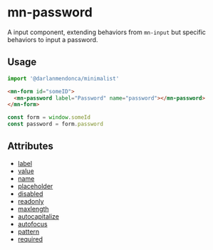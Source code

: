 # mn-password

A input component, extending behaviors from `mn-input` but specific behaviors to input a password.

## Usage

```js
import '@darlanmendonca/minimalist'
```

```html
<mn-form id="someID">
  <mn-password label="Password" name="password"></mn-password>
</mn-form>
```

```js
const form = window.someId
const password = form.password
```

## Attributes

- [label](../input/#label)
- [value](../input/#value)
- [name](../input/#name)
- [placeholder](../input/#placeholder)
- [disabled](../input/#disabled)
- [readonly](../input/#readonly)
- [maxlength](../input/#maxlength)
- [autocapitalize](../input/#autocapitalize)
- [autofocus](../input/#autofocus)
- [pattern](../input/#pattern)
- [required](../input/#required)
